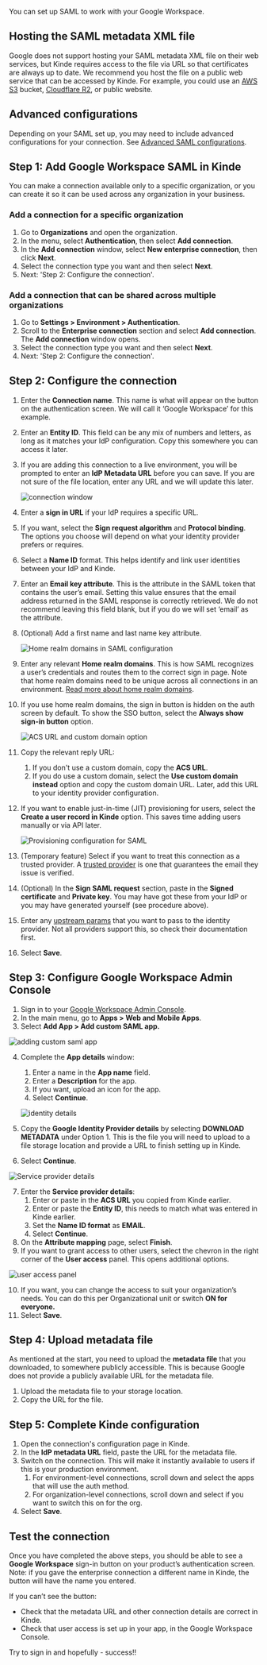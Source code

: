 
You can set up SAML to work with your Google Workspace.

## Hosting the SAML metadata XML file

Google does not support hosting your SAML metadata XML file on their web services, but Kinde requires access to the file via URL so that certificates are always up to date. We recommend you host the file on a public web service that can be accessed by Kinde. For example, you could use an [AWS S3](https://aws.amazon.com/s3/) bucket, [Cloudflare R2](https://developers.cloudflare.com/r2/), or public website.

## Advanced configurations

Depending on your SAML set up, you may need to include advanced configurations for your connection. See [Advanced SAML configurations](/authenticate/enterprise-connections/advanced-saml-configurations/).

## Step 1: Add Google Workspace SAML in Kinde

You can make a connection available only to a specific organization, or you can create it so it can be used across any organization in your business. 

### Add a connection for a specific organization

1. Go to **Organizations** and open the organization. 
2. In the menu, select **Authentication**, then select **Add connection**.
3. In the **Add connection** window, select **New enterprise connection**, then click **Next**.
4. Select the connection type you want and then select **Next**.  
5. Next: 'Step 2: Configure the connection'.

### Add a connection that can be shared across multiple organizations

1. Go to **Settings > Environment > Authentication**.
2. Scroll to the **Enterprise connection** section and select **Add connection**. The **Add connection** window opens.
3. Select the connection type you want and then select **Next**. 
4. Next: 'Step 2: Configure the connection'.

## Step 2: Configure the connection

1. Enter the **Connection name**. This name is what will appear on the button on the authentication screen. We will call it ‘Google Workspace’ for this example.
2. Enter an **Entity ID**. This field can be any mix of numbers and letters, as long as it matches your IdP configuration. Copy this somewhere you can access it later.
3. If you are adding this connection to a live environment, you will be prompted to enter an **IdP Metadata URL** before you can save. If you are not sure of the file location, enter any URL and we will update this later.

   ![connection window](https://imagedelivery.net/skPPZTHzSlcslvHjesZQcQ/4fa556a1-7f8e-4926-d7ef-a274409e7700/public)

4. Enter a **sign in URL** if your IdP requires a specific URL.
5. If you want, select the **Sign request algorithm** and **Protocol binding**. The options you choose will depend on what your identity provider prefers or requires.
6. Select a **Name ID** format. This helps identify and link user identities between your IdP and Kinde. 
7. Enter an **Email key attribute**. This is the attribute in the SAML token that contains the user’s email. Setting this value ensures that the email address returned in the SAML response is correctly retrieved. We do not recommend leaving this field blank, but if you do we will set ‘email’ as the attribute.
8. (Optional) Add a first name and last name key attribute.

   ![Home realm domains in SAML configuration](https://imagedelivery.net/skPPZTHzSlcslvHjesZQcQ/dbdccca5-2e6c-4dd8-eaec-e029574daf00/public)

9. Enter any relevant **Home realm domains**. This is how SAML recognizes a user’s credentials and routes them to the correct sign in page. Note that home realm domains need to be unique across all connections in an environment. [Read more about home realm domains](/authenticate/enterprise-connections/home-realm-discovery/).
10. If you use home realm domains, the sign in button is hidden on the auth screen by default. To show the SSO button, select the **Always show sign-in button** option. 

    ![ACS URL and custom domain option](https://imagedelivery.net/skPPZTHzSlcslvHjesZQcQ/885eda9c-ca4f-4340-db17-224023b8c300/public)

11. Copy the relevant reply URL: 
    1. If you don't use a custom domain, copy the **ACS URL**.
    2. If you do use a custom domain, select the **Use custom domain instead** option and copy the custom domain URL. 
    Later, add this URL to your identity provider configuration.
12. If you want to enable just-in-time (JIT) provisioning for users, select the **Create a user record in Kinde** option. This saves time adding users manually or via API later.

    ![Provisioning configuration for SAML](https://imagedelivery.net/skPPZTHzSlcslvHjesZQcQ/947baea7-bfd4-48b7-de2d-5b041b8c8300/public)

13. (Temporary feature) Select if you want to treat this connection as a trusted provider. A [trusted provider](/authenticate/about-auth/identity-and-verification/) is one that guarantees the email they issue is verified.
14. (Optional) In the **Sign SAML request** section, paste in the **Signed certificate** and **Private key**. You may have got these from your IdP or you may have generated yourself (see procedure above).
15. Enter any [upstream params](/authenticate/enterprise-connections/advanced-saml-configurations/#upstream-parameters) that you want to pass to the identity provider. Not all providers support this, so check their documentation first.
16. Select **Save**.


## Step 3: Configure Google Workspace Admin Console

1. Sign in to your [Google Workspace Admin Console](https://admin.google.com/).
2. In the main menu, go to **Apps > Web and Mobile Apps**.
3. Select **Add App > Add custom SAML app.**

  ![adding custom saml app](https://imagedelivery.net/skPPZTHzSlcslvHjesZQcQ/d02e7219-70e1-437c-41b3-b60263568900/public)

4. Complete the **App details** window:

   1. Enter a name in the **App name** field.
   2. Enter a **Description** for the app.
   3. If you want, upload an icon for the app.
   4. Select **Continue**.

   ![identity details](https://imagedelivery.net/skPPZTHzSlcslvHjesZQcQ/859218b5-4ca0-4fab-2475-3146088dc700/public)
    
5. Copy the **Google Identity Provider details** by selecting **DOWNLOAD METADATA** under Option 1. This is the file you will need to upload to a file storage location and provide a URL to finish setting up in Kinde.
6. Select **Continue**.

  ![Service provider details](https://imagedelivery.net/skPPZTHzSlcslvHjesZQcQ/91f8d1a9-bcd0-4b11-702e-c4593ac73d00/public)

7. Enter the **Service provider details**:
   1. Enter or paste in the **ACS URL** you copied from Kinde earlier.
   2. Enter or paste the **Entity ID**, this needs to match what was entered in Kinde earlier.
   3. Set the **Name ID format** as **EMAIL**.
   4. Select **Continue**.
8. On the **Attribute mapping** page, select **Finish**.
9. If you want to grant access to other users, select the chevron in the right corner of the **User access** panel. This opens additional options.

  ![user access panel](https://imagedelivery.net/skPPZTHzSlcslvHjesZQcQ/c7e3c185-e1db-49b2-8e02-25ca7320cf00/public)

10. If you want, you can change the access to suit your organization’s needs. You can do this per Organizational unit or switch **ON for everyone.**
11. Select **Save**.

## Step 4: Upload metadata file

As mentioned at the start, you need to upload the **metadata file** that you downloaded, to somewhere publicly accessible. This is because Google does not provide a publicly available URL for the metadata file.

1. Upload the metadata file to your storage location.
2. Copy the URL for the file.

## Step 5: Complete Kinde configuration

1. Open the connection's configuration page in Kinde.
2. In the **IdP metadata URL** field, paste the URL for the metadata file.
3. Switch on the connection. This will make it instantly available to users if this is your production environment.
   1. For environment-level connections, scroll down and select the apps that will use the auth method.
   2. For organization-level connections, scroll down and select if you want to switch this on for the org. 
4. Select **Save**.

## Test the connection

Once you have completed the above steps, you should be able to see a **Google Workspace** sign-in button on your product’s authentication screen. Note: if you gave the enterprise connection a different name in Kinde, the button will have the name you entered.

If you can’t see the button:

- Check that the metadata URL and other connection details are correct in Kinde.
- Check that user access is set up in your app, in the Google Workspace Console.

Try to sign in and hopefully - success!!
